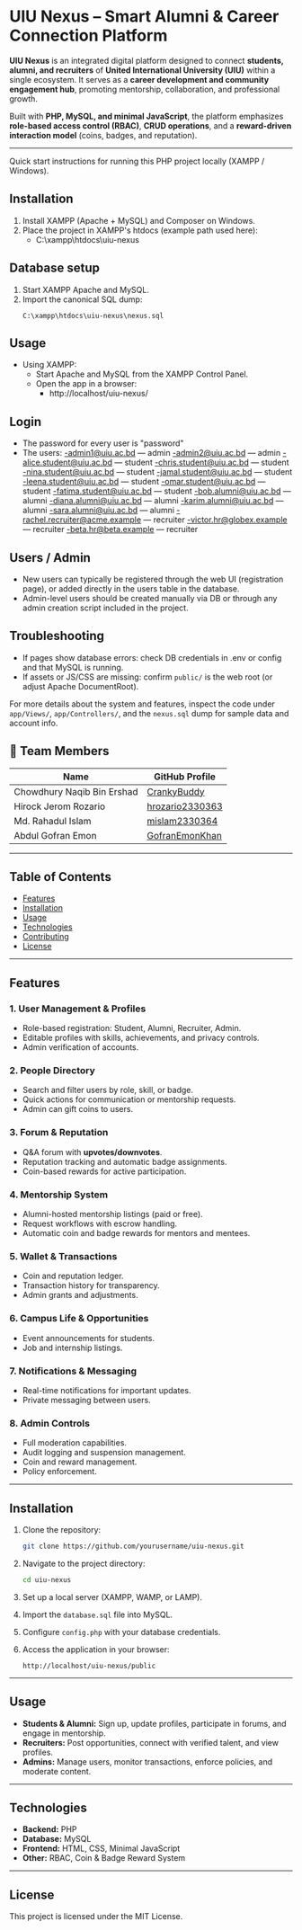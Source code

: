# UIU Nexus – Smart Alumni & Career Connection Platform

**UIU Nexus** is an integrated digital platform designed to connect **students, alumni, and recruiters** of **United International University (UIU)** within a single ecosystem. It serves as a **career development and community engagement hub**, promoting mentorship, collaboration, and professional growth.

Built with **PHP, MySQL, and minimal JavaScript**, the platform emphasizes **role-based access control (RBAC)**, **CRUD operations**, and a **reward-driven interaction model** (coins, badges, and reputation).

---

Quick start instructions for running this PHP project locally (XAMPP / Windows).

## Installation

1. Install XAMPP (Apache + MySQL) and Composer on Windows.
2. Place the project in XAMPP's htdocs (example path used here):
   - C:\xampp\htdocs\uiu-nexus
     
## Database setup

1. Start XAMPP Apache and MySQL.
2. Import the canonical SQL dump:
   ```
   C:\xampp\htdocs\uiu-nexus\nexus.sql
   ```

## Usage

- Using XAMPP:
  - Start Apache and MySQL from the XAMPP Control Panel.
  - Open the app in a browser:
    - http://localhost/uiu-nexus/

## Login

- The password for every user is "password"
- The users:
   -admin1@uiu.ac.bd — admin
   -admin2@uiu.ac.bd — admin
   -alice.student@uiu.ac.bd — student
   -chris.student@uiu.ac.bd — student
   -nina.student@uiu.ac.bd — student
   -jamal.student@uiu.ac.bd — student
   -leena.student@uiu.ac.bd — student
   -omar.student@uiu.ac.bd — student
   -fatima.student@uiu.ac.bd — student
   -bob.alumni@uiu.ac.bd — alumni
   -diana.alumni@uiu.ac.bd — alumni
   -karim.alumni@uiu.ac.bd — alumni
   -sara.alumni@uiu.ac.bd — alumni
   -rachel.recruiter@acme.example — recruiter
   -victor.hr@globex.example — recruiter
   -beta.hr@beta.example — recruiter

## Users / Admin

- New users can typically be registered through the web UI (registration page), or added directly in the users table in the database.
- Admin-level users should be created manually via DB or through any admin creation script included in the project.


## Troubleshooting

- If pages show database errors: check DB credentials in .env or config and that MySQL is running.
- If assets or JS/CSS are missing: confirm `public/` is the web root (or adjust Apache DocumentRoot).

For more details about the system and features, inspect the code under `app/Views/`, `app/Controllers/`, and the `nexus.sql` dump for sample data and account info.

## 👥 Team Members

| Name | GitHub Profile |
|------|----------------|
| Chowdhury Naqib Bin Ershad | [CrankyBuddy](https://github.com/Crankybuddy) |
| Hirock Jerom Rozario | [hrozario2330363](https://github.com/hrozario2330363) |
| Md. Rahadul Islam | [mislam2330364](https://github.com/mislam2330364) |
| Abdul Gofran Emon | [GofranEmonKhan](https://github.com/GofranEmonKhan) |

---

## Table of Contents

* [Features](#features)
* [Installation](#installation)
* [Usage](#usage)
* [Technologies](#technologies)
* [Contributing](#contributing)
* [License](#license)

---

## Features

### 1. User Management & Profiles

* Role-based registration: Student, Alumni, Recruiter, Admin.
* Editable profiles with skills, achievements, and privacy controls.
* Admin verification of accounts.

### 2. People Directory

* Search and filter users by role, skill, or badge.
* Quick actions for communication or mentorship requests.
* Admin can gift coins to users.

### 3. Forum & Reputation

* Q&A forum with **upvotes/downvotes**.
* Reputation tracking and automatic badge assignments.
* Coin-based rewards for active participation.

### 4. Mentorship System

* Alumni-hosted mentorship listings (paid or free).
* Request workflows with escrow handling.
* Automatic coin and badge rewards for mentors and mentees.

### 5. Wallet & Transactions

* Coin and reputation ledger.
* Transaction history for transparency.
* Admin grants and adjustments.

### 6. Campus Life & Opportunities

* Event announcements for students.
* Job and internship listings.

### 7. Notifications & Messaging

* Real-time notifications for important updates.
* Private messaging between users.

### 8. Admin Controls

* Full moderation capabilities.
* Audit logging and suspension management.
* Coin and reward management.
* Policy enforcement.

---

## Installation

1. Clone the repository:

   ```bash
   git clone https://github.com/yourusername/uiu-nexus.git
   ```
2. Navigate to the project directory:

   ```bash
   cd uiu-nexus
   ```
3. Set up a local server (XAMPP, WAMP, or LAMP).
4. Import the `database.sql` file into MySQL.
5. Configure `config.php` with your database credentials.
6. Access the application in your browser:

   ```
   http://localhost/uiu-nexus/public
   ```

---

## Usage

* **Students & Alumni:** Sign up, update profiles, participate in forums, and engage in mentorship.
* **Recruiters:** Post opportunities, connect with verified talent, and view profiles.
* **Admins:** Manage users, monitor transactions, enforce policies, and moderate content.

---

## Technologies

* **Backend:** PHP
* **Database:** MySQL
* **Frontend:** HTML, CSS, Minimal JavaScript
* **Other:** RBAC, Coin & Badge Reward System

---


## License

This project is licensed under the MIT License.
